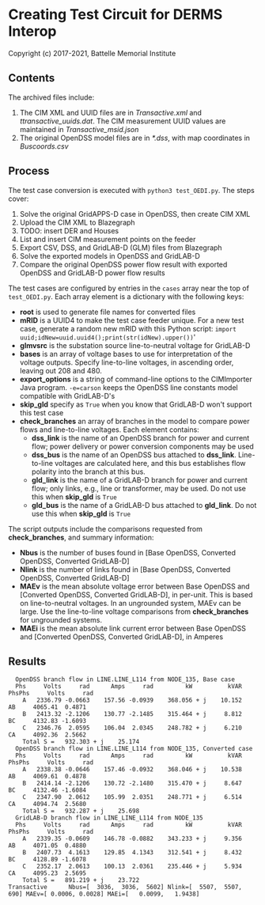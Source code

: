 # Creating Test Circuit for DERMS Interop

Copyright (c) 2017-2021, Battelle Memorial Institute

## Contents

The archived files include:

1. The CIM XML and UUID files are in _Transactive.xml_ and _ttransactive_uuids.dat_. The CIM measurement UUID values are maintained in _Transactive_msid.json_
2. The original OpenDSS model files are in _*.dss_, with map coordinates in _Buscoords.csv_

## Process

The test case conversion is executed with ```python3 test_OEDI.py```. The steps cover:

1. Solve the original GridAPPS-D case in OpenDSS, then create CIM XML
2. Upload the CIM XML to Blazegraph
3. TODO: insert DER and Houses
4. List and insert CIM measurement points on the feeder
5. Export CSV, DSS, and GridLAB-D (GLM) files from Blazegraph
6. Solve the exported models in OpenDSS and GridLAB-D
7. Compare the original OpenDSS power flow result with exported OpenDSS and GridLAB-D power flow results

The test cases are configured by entries in the ```cases``` array near the top of ```test_OEDI.py```.
Each array element is a dictionary with the following keys:

- **root** is used to generate file names for converted files
- **mRID** is a UUID4 to make the test case feeder unique. For a new test case, generate a random new mRID with this Python script: ```import uuid;idNew=uuid.uuid4();print(str(idNew).upper())```'
- **glmvsrc** is the substation source line-to-neutral voltage for GridLAB-D
- **bases** is an array of voltage bases to use for interpretation of the voltage outputs. Specify line-to-line voltages, in ascending order, leaving out 208 and 480.
- **export_options** is a string of command-line options to the CIMImporter Java program. ```-e=carson``` keeps the OpenDSS line constants model compatible with GridLAB-D's
- **skip_gld** specify as ```True``` when you know that GridLAB-D won't support this test case
- **check_branches** an array of branches in the model to compare power flows and line-to-line voltages. Each element contains:
    - **dss_link** is the name of an OpenDSS branch for power and current flow; power delivery or power conversion components may be used
    - **dss_bus** is the name of an OpenDSS bus attached to **dss_link**. Line-to-line voltages are calculated here, and this bus establishes flow polarity into the branch at this bus.
    - **gld_link** is the name of a GridLAB-D branch for power and current flow; only links, e.g., line or transformer, may be used. Do not use this when **skip_gld** is ```True```
    - **gld_bus** is the name of a GridLAB-D bus attached to **gld_link**. Do not use this when **skip_gld** is ```True```

The script outputs include the comparisons requested from **check_branches**, and summary information:

- **Nbus** is the number of buses found in [Base OpenDSS, Converted OpenDSS, Converted GridLAB-D]
- **Nlink** is the number of links found in [Base OpenDSS, Converted OpenDSS, Converted GridLAB-D]
- **MAEv** is the mean absolute voltage error between Base OpenDSS and [Converted OpenDSS, Converted GridLAB-D], in per-unit. This is based on line-to-neutral voltages.
In an ungrounded system, MAEv can be large. Use the line-to-line voltage comparisons from **check_branches** for ungrounded systems.
- **MAEi** is the mean absolute link current error between Base OpenDSS and [Converted OpenDSS, Converted GridLAB-D], in Amperes

## Results

```
  OpenDSS branch flow in LINE.LINE_L114 from NODE_135, Base case
  Phs     Volts     rad      Amps     rad         kW          kVAR   PhsPhs     Volts     rad
    A   2336.79 -0.0663    157.56 -0.0939    368.056 + j    10.152     AB     4065.41  0.4871
    B   2413.32 -2.1206    130.77 -2.1485    315.464 + j     8.812     BC     4132.83 -1.6093
    C   2346.76  2.0595    106.04  2.0345    248.782 + j     6.210     CA     4092.36  2.5662
    Total S =   932.303 + j    25.174
  OpenDSS branch flow in LINE.LINE_L114 from NODE_135, Converted case
  Phs     Volts     rad      Amps     rad         kW          kVAR   PhsPhs     Volts     rad
    A   2338.38 -0.0646    157.46 -0.0932    368.046 + j    10.538     AB     4069.61  0.4878
    B   2414.14 -2.1206    130.72 -2.1480    315.470 + j     8.647     BC     4132.46 -1.6084
    C   2347.90  2.0612    105.99  2.0351    248.771 + j     6.514     CA     4094.74  2.5680
    Total S =   932.287 + j    25.698
  GridLAB-D branch flow in LINE_LINE_L114 from NODE_135
  Phs     Volts     rad      Amps     rad         kW          kVAR   PhsPhs     Volts     rad
    A   2339.35 -0.0609    146.78 -0.0882    343.233 + j     9.356     AB     4071.05  0.4880
    B   2407.73  4.1613    129.85  4.1343    312.541 + j     8.432     BC     4128.89 -1.6078
    C   2352.17  2.0613    100.13  2.0361    235.446 + j     5.934     CA     4095.23  2.5695
    Total S =   891.219 + j    23.722
Transactive      Nbus=[  3036,  3036,  5602] Nlink=[  5507,  5507,   690] MAEv=[ 0.0006, 0.0028] MAEi=[   0.0099,   1.9438]
```

